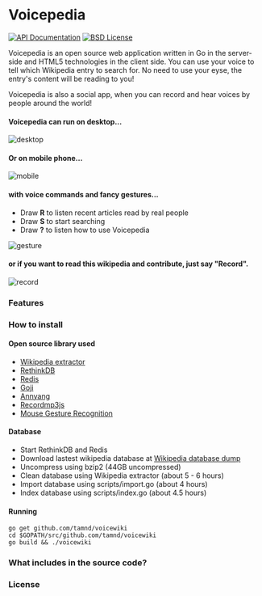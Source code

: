 Voicepedia
=========

[![API Documentation](http://img.shields.io/badge/api-Godoc-blue.svg?style=flat)](http://godoc.org/github.com/calmh/syncthing)
[![BSD License](http://img.shields.io/badge/license-BSD-red.svg?style=flat)](http://opensource.org/licenses/MIT)

Voicepedia is an open source web application written in Go in the server-side and HTML5 technologies in the client side. You can use your voice to tell which Wikipedia entry to search for. No need to use your eyse, the entry's content will be reading to you!

Voicepedia is also a social app, when you can record and hear voices by  people around the world!

#### Voicepedia can run on desktop...

![desktop](https://raw.githubusercontent.com/tamnd/voicewiki/master/screenshots/desktop.png)

#### Or on mobile phone...

![mobile](https://raw.githubusercontent.com/tamnd/voicewiki/master/screenshots/mobile.png)

#### with voice commands and fancy gestures...
- Draw **R** to listen recent articles read by real people
- Draw **S** to start searching
- Draw **?** to listen how to use Voicepedia

![gesture](https://raw.githubusercontent.com/tamnd/voicewiki/master/screenshots/gestures.png)

#### or if you want to read this wikipedia and contribute, just say "Record".
![record](https://raw.githubusercontent.com/tamnd/voicewiki/master/screenshots/record.png)


### Features

### How to install

#### Open source library used

* [Wikipedia extractor](https://github.com/bwbaugh/wikipedia-extractor)
* [RethinkDB](http://rethinkdb.com/)
* [Redis](http://redis.io/)
* [Goji](https://goji.io/)
* [Annyang](https://github.com/TalAter/annyang)
* [Recordmp3js](https://github.com/nusofthq/Recordmp3js)
* [Mouse Gesture Recognition](http://www.bytearray.org/?p=91)

#### Database

* Start RethinkDB and Redis
* Download lastest wikipedia database at [Wikipedia database dump](http://download.wikimedia.org/enwiki/latest/enwiki-latest-pages-articles.xml.bz2)
* Uncompress using bzip2 (44GB uncompressed)
* Clean database using Wikipedia extractor (about 5 - 6 hours)
* Import database using scripts/import.go (about 4 hours)
* Index database using scripts/index.go (about 4.5 hours)

#### Running

```
go get github.com/tamnd/voicewiki
cd $GOPATH/src/github.com/tamnd/voicewiki
go build && ./voicewiki
```


### What includes in the source code?

### License
